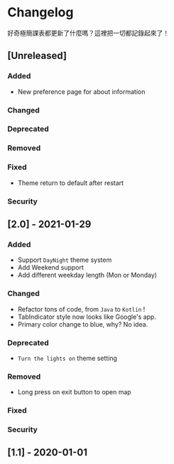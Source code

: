 # Changelog
好奇極簡課表都更新了什麼嗎？這裡把一切都記錄起來了！

## [Unreleased]
### Added
- New preference page for about information

### Changed

### Deprecated

### Removed
### Fixed
- Theme return to default after restart 

### Security

## [2.0] - 2021-01-29
### Added
- Support `DayNight` theme system
- Add Weekend support
- Add different weekday length (Mon or Monday)

### Changed
- Refactor tons of code, from `Java` to `Kotlin` !
- TabIndicator style now looks like Google's app.
- Primary color change to blue, why? No idea.

### Deprecated
- `Turn the lights on` theme setting

### Removed
- Long press on exit button to open map

### Fixed
### Security

## [1.1] - 2020-01-01
